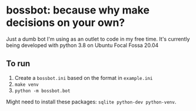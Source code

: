 # bossbot: because why make decisions on your own?

Just a dumb bot I'm using as an outlet to code in my free time. It's currently being developed with python 3.8 on Ubuntu Focal Fossa 20.04

## To run

1. Create a `bossbot.ini` based on the format in `example.ini`
2. `make venv`
3. `python -m bossbot.bot`

Might need to install these packages: `sqlite python-dev python-venv`.
